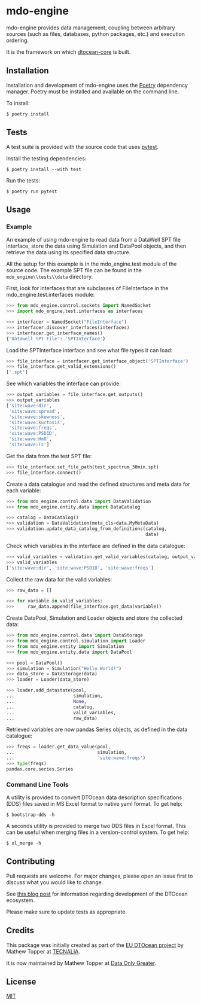 # mdo-engine

mdo-engine provides data management, coupling between arbitrary sources (such as
files, databases, python packages, etc.) and execution ordering.

It is the framework on which [dtocean-core](https://github.com/DTOcean/dtocean-core) is built.

## Installation

Installation and development of mdo-engine uses the
[Poetry](https://python-poetry.org/) dependency manager. Poetry must be
installed and available on the command line.

To install:

```
$ poetry install
```

## Tests

A test suite is provided with the source code that uses [pytest](https://docs.pytest.org).

Install the testing dependencies:

```
$ poetry install --with test
```

Run the tests:

```
$ poetry run pytest
```

## Usage

### Example

An example of using mdo-engine to read data from a DataWell SPT file interface,
store the data using Simulation and DataPool objects, and then retrieve the
data using its specified data structure.

All the setup for this example is in the mdo_engine.test module of the source code.
The example SPT file can be found in the `mdo_engine\\tests\\data` directory.

First, look for interfaces that are subclasses of FileInterface in the
mdo_engine.test.interfaces module:

```python
>>> from mdo_engine.control.sockets import NamedSocket
>>> import mdo_engine.test.interfaces as interfaces

>>> interfacer = NamedSocket("FileInterface")
>>> interfacer.discover_interfaces(interfaces)
>>> interfacer.get_interface_names()
{'Datawell SPT File': 'SPTInterface'}
```

Load the SPTInterface interface and see what file types it can load:

```python
>>> file_interface = interfacer.get_interface_object('SPTInterface')
>>> file_interface.get_valid_extensions()
['.spt']
```

See which variables the interface can provide:

```python
>>> output_variables = file_interface.get_outputs()
>>> output_variables
['site:wave:dir',
 'site:wave:spread',
 'site:wave:skewness',
 'site:wave:kurtosis',
 'site:wave:freqs',
 'site:wave:PSD1D',
 'site:wave:Hm0',
 'site:wave:Tz']
```

Get the data from the test SPT file:

```python
>>> file_interface.set_file_path(test_spectrum_30min.spt)
>>> file_interface.connect()
```

Create a data catalogue and read the defined structures and meta data for each
variable:

```python
>>> from mdo_engine.control.data import DataValidation
>>> from mdo_engine.entity.data import DataCatalog

>>> catalog = DataCatalog()
>>> validation = DataValidation(meta_cls=data.MyMetaData)
>>> validation.update_data_catalog_from_definitions(catalog,
                                                    data)
```

Check which variables in the interface are defined in the data catalogue:

```python
>>> valid_variables = validation.get_valid_variables(catalog, output_variables)
>>> valid_variables
['site:wave:dir', 'site:wave:PSD1D', 'site:wave:freqs']
```

Collect the raw data for the valid variables:

```python
>>> raw_data = []

>>> for variable in valid_variables:
>>>     raw_data.append(file_interface.get_data(variable))
```

Create DataPool, Simulation and Loader objects and store the collected data:

```python
>>> from mdo_engine.control.data import DataStorage
>>> from mdo_engine.control.simulation import Loader
>>> from mdo_engine.entity import Simulation
>>> from mdo_engine.entity.data import DataPool

>>> pool = DataPool()
>>> simulation = Simulation("Hello World!")
>>> data_store = DataStorage(data)
>>> loader = Loader(data_store)

>>> loader.add_datastate(pool,
...                      simulation,
...                      None,
...                      catalog,
...                      valid_variables,
...                      raw_data)
```

Retrieved variables are now pandas Series objects, as defined in the data
catalogue:

```python
>>> freqs = loader.get_data_value(pool,
...                               simulation,
...                               'site:wave:freqs')
>>> type(freqs)
pandas.core.series.Series
```

### Command Line Tools

A utility is provided to convert DTOcean data description specifications (DDS)
files saved in MS Excel format to native yaml format. To get help:

```
$ bootstrap-dds -h
```

A seconds utility is provided to merge two DDS files in Excel format. This can
be useful when merging files in a version-control system. To get help:

```
$ xl_merge -h
```

## Contributing

Pull requests are welcome. For major changes, please open an issue first to
discuss what you would like to change.

See [this blog post](https://www.dataonlygreater.com/blog/post/dtocean-development-change-management/)
for information regarding development of the DTOcean ecosystem.

Please make sure to update tests as appropriate.

## Credits

This package was initially created as part of the [EU DTOcean project](https://cordis.europa.eu/project/id/608597)
by Mathew Topper at [TECNALIA](https://www.tecnalia.com).

It is now maintained by Mathew Topper at [Data Only Greater](https://www.dataonlygreater.com/).

## License

[MIT](https://choosealicense.com/licenses/mit/)
